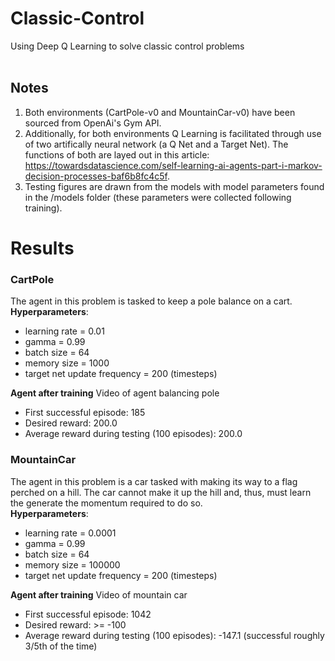 # Classic-Control
Using Deep Q Learning to solve classic control problems <br/> <br/>
## Notes
1. Both environments (CartPole-v0 and MountainCar-v0) have been sourced from OpenAi's Gym API. 
2. Additionally, for both environments Q Learning is facilitated through use of two artifically neural network (a Q Net and a Target Net). The functions of both are layed out in this article: https://towardsdatascience.com/self-learning-ai-agents-part-i-markov-decision-processes-baf6b8fc4c5f.
3. Testing figures are drawn from the models with model parameters found in the /models folder (these parameters were collected following training).

# Results 
### CartPole
The agent in this problem is tasked to keep a pole balance on a cart.<br/>
**Hyperparameters**:
* learning rate = 0.01
* gamma = 0.99
* batch size = 64
* memory size = 1000
* target net update frequency = 200 (timesteps) <br/>

**Agent after training**
Video of agent balancing pole

+ First successful episode: 185
+ Desired reward: 200.0
+ Average reward during testing (100 episodes): 200.0

### MountainCar
The agent in this problem is a car tasked with making its way to a flag perched on a hill. The car cannot make it up the hill and, thus, must learn the generate the momentum required to do so. <br/>
**Hyperparameters**:
* learning rate = 0.0001
* gamma = 0.99
* batch size = 64
* memory size = 100000
* target net update frequency = 200 (timesteps) <br/>

**Agent after training**
Video of mountain car

+ First successful episode: 1042
+ Desired reward: >= -100
+ Average reward during testing (100 episodes): -147.1 (successful roughly 3/5th of the time) 



